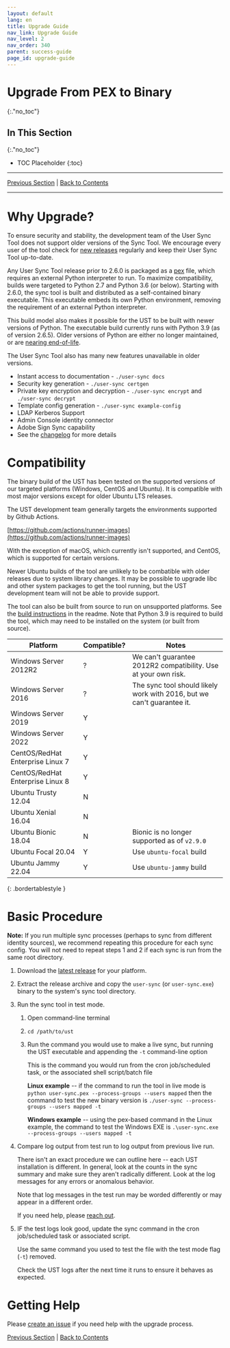 ```yaml
---
layout: default
lang: en
title: Upgrade Guide
nav_link: Upgrade Guide
nav_level: 2
nav_order: 340
parent: success-guide
page_id: upgrade-guide
---
```


# Upgrade From PEX to Binary
{:."no_toc"}

## In This Section
{:."no_toc"}

* TOC Placeholder
{:toc}

---

[Previous Section](scheduling.html) \| [Back to Contents](index.html)

---

# Why Upgrade?

To ensure security and stability, the development team of the User Sync Tool
does not support older versions of the Sync Tool. We encourage every user of the
tool check for [new
releases](https://github.com/adobe-apiplatform/user-sync.py/releases/latest)
regularly and keep their User Sync Tool up-to-date.

Any User Sync Tool release prior to 2.6.0 is packaged as a
[pex](https://github.com/pantsbuild/pex) file, which requires an external Python
interpreter to run. To maximize compatibility, builds were targeted to Python
2.7 and Python 3.6 (or below). Starting with 2.6.0, the sync tool is built and
distributed as a self-contained binary executable. This executable embeds its
own Python environment, removing the requirement of an external Python
interpreter.

This build model also makes it possible for the UST to be built with newer
versions of Python. The executable build currently runs with Python 3.9 (as of
version 2.6.5). Older versions of Python are either no longer maintained, or are
[nearing end-of-life](https://endoflife.date/python).

The User Sync Tool also has many new features unavailable in older versions.

* Instant access to documentation - `./user-sync docs`
* Security key generation - `./user-sync certgen`
* Private key encryption and decryption - `./user-sync encrypt` and `./user-sync decrypt`
* Template config generation - `./user-sync example-config`
* LDAP Kerberos Support
* Admin Console identity connector
* Adobe Sign Sync capability
* See the [changelog](https://raw.githubusercontent.com/adobe-apiplatform/user-sync.py/v2/.changelog/changelog.html) for more details

# Compatibility

The binary build of the UST has been tested on the supported versions of our
targeted platforms (Windows, CentOS and Ubuntu). It is compatible with most
major versions except for older Ubuntu LTS releases.

The UST development team generally targets the environments supported by Github Actions.

[https://github.com/actions/runner-images](https://github.com/actions/runner-images)

With the exception of macOS, which currently isn't supported, and CentOS, which
is supported for certain versions.

Newer Ubuntu builds of the tool are unlikely to be combatible with older
releases due to system library changes. It may be possible to upgrade libc and
other system packages to get the tool running, but the UST development team will
not be able to provide support.

The tool can also be built from source to run on unsupported platforms. See the
[build
instructions](https://github.com/adobe-apiplatform/user-sync.py#build-instructions)
in the readme. Note that Python 3.9 is required to build the tool, which may
need to be installed on the system (or built from source).



| Platform | Compatible? | Notes |
|---|---|---|
| Windows Server 2012R2 | ? | We can't guarantee 2012R2 compatibility. Use at your own risk. |
| Windows Server 2016 | ? | The sync tool should likely work with 2016, but we can't guarantee it. |
| Windows Server 2019 | Y | |
| Windows Server 2022 | Y | |
| CentOS/RedHat Enterprise Linux 7 | Y | |
| CentOS/RedHat Enterprise Linux 8 | Y | |
| Ubuntu Trusty 12.04 | N | |
| Ubuntu Xenial 16.04 | N | |
| Ubuntu Bionic 18.04 | N | Bionic is no longer supported as of `v2.9.0` |
| Ubuntu Focal 20.04 | Y | Use `ubuntu-focal` build |
| Ubuntu Jammy 22.04 | Y | Use `ubuntu-jammy` build |
{: .bordertablestyle }

# Basic Procedure

**Note:** If you run multiple sync processes (perhaps to sync from different
identity sources), we recommend repeating this procedure for each sync config.
You will not need to repeat steps 1 and 2 if each sync is run from the same root
directory.

1. Download the [latest release](https://github.com/adobe-apiplatform/user-sync.py/releases/latest) for your platform.
2. Extract the release archive and copy the `user-sync` (or `user-sync.exe`)
   binary to the system's sync tool directory.
3. Run the sync tool in test mode.
    1. Open command-line terminal
    2. `cd /path/to/ust`
    3. Run the command you would use to make a live sync, but running the UST
       executable and appending the `-t` command-line option
        
       This is the command you would run from the cron job/scheduled task, or
       the associated shell script/batch file

       **Linux example** -- if the command to run the tool in live mode is
       `python user-sync.pex --process-groups --users mapped` then the command
       to test the new binary version is `./user-sync --process-groups --users
       mapped -t`

       **Windows example** -- using the pex-based command in the Linux example,
       the command to test the Windows EXE is `.\user-sync.exe --process-groups
       --users mapped -t`
4. Compare log output from test run to log output from previous live run.
   
   There isn't an exact procedure we can outline here -- each UST installation
   is different. In general, look at the counts in the sync summary and make
   sure they aren't radically different. Look at the log messages for any errors
   or anomalous behavior.

   Note that log messages in the test run may be worded differently or may
   appear in a different order.

   If you need help, please [reach out](#getting-help).

5. IF the test logs look good, update the sync command in the cron job/scheduled
   task or associated script.

   Use the same command you used to test the file with the test mode flag (`-t`)
   removed.

   Check the UST logs after the next time it runs to ensure it behaves as
   expected.

# Getting Help

Please [create an
issue](https://github.com/adobe-apiplatform/user-sync.py/issues) if you need
help with the upgrade process.

[Previous Section](scheduling.html) \| [Back to Contents](index.html)
